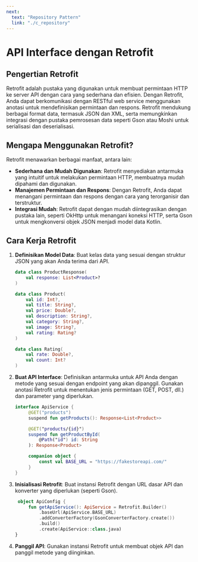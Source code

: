 ```yaml
---
next:
  text: "Repository Pattern"
  link: "./c_repository"
---
```


# API Interface dengan Retrofit

## Pengertian Retrofit

Retrofit adalah pustaka yang digunakan untuk membuat permintaan HTTP ke server API dengan cara yang sederhana dan efisien. Dengan Retrofit, Anda dapat berkomunikasi dengan RESTful web service menggunakan anotasi untuk mendefinisikan permintaan dan respons. Retrofit mendukung berbagai format data, termasuk JSON dan XML, serta memungkinkan integrasi dengan pustaka pemrosesan data seperti Gson atau Moshi untuk serialisasi dan deserialisasi.

## Mengapa Menggunakan Retrofit?

Retrofit menawarkan berbagai manfaat, antara lain:

- **Sederhana dan Mudah Digunakan**: Retrofit menyediakan antarmuka yang intuitif untuk melakukan permintaan HTTP, membuatnya mudah dipahami dan digunakan.
- **Manajemen Permintaan dan Respons**: Dengan Retrofit, Anda dapat menangani permintaan dan respons dengan cara yang terorganisir dan terstruktur.
- **Integrasi Mudah**: Retrofit dapat dengan mudah diintegrasikan dengan pustaka lain, seperti OkHttp untuk menangani koneksi HTTP, serta Gson untuk mengkonversi objek JSON menjadi model data Kotlin.

## Cara Kerja Retrofit

1. **Definisikan Model Data**: Buat kelas data yang sesuai dengan struktur JSON yang akan Anda terima dari API.

   ```kotlin
   data class ProductResponse(
       val response: List<Product>?
   )

   data class Product(
       val id: Int?,
       val title: String?,
       val price: Double?,
       val description: String?,
       val category: String?,
       val image: String?,
       val rating: Rating?
   )

   data class Rating(
       val rate: Double?,
       val count: Int?
   )
   ```

2. **Buat API Interface**: Definisikan antarmuka untuk API Anda dengan metode yang sesuai dengan endpoint yang akan dipanggil. Gunakan anotasi Retrofit untuk menentukan jenis permintaan (GET, POST, dll.) dan parameter yang diperlukan.

   ```kotlin
   interface ApiService {
        @GET("products")
        suspend fun getProducts(): Response<List<Product>>

        @GET("products/{id}")
        suspend fun getProductById(
            @Path("id") id: String
        ): Response<Product>

        companion object {
            const val BASE_URL = "https://fakestoreapi.com/"
        }
   }
   ```

3. **Inisialisasi Retrofit**: Buat instansi Retrofit dengan URL dasar API dan konverter yang diperlukan (seperti Gson).

   ```kotlin
    object ApiConfig {
        fun getApiService(): ApiService = Retrofit.Builder()
            .baseUrl(ApiService.BASE_URL)
            .addConverterFactory(GsonConverterFactory.create())
            .build()
            .create(ApiService::class.java)
   }
   ```

4. **Panggil API**: Gunakan instansi Retrofit untuk membuat objek API dan panggil metode yang diinginkan.
